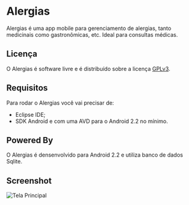 Alergias
======
Alergias é uma app mobile para gerenciamento de alergias, tanto medicinais como gastronômicas, etc. Ideal para consultas médicas.

Licença
-------
O Alergias é software livre e é distribuído sobre a licença [GPLv3](http://www.gnu.org/licenses/gpl-3.0.html).

Requisitos
----------
Para rodar o Alergias você vai precisar de:

 - Eclipse IDE;
 - SDK Android e com uma AVD para o Android 2.2 no mínimo.

Powered By
----------
O Alergias é densenvolvido para Android 2.2 e utiliza banco de dados Sqlite.

Screenshot
----------

![Tela Principal](http://www.diegoramos.info/dashBoard[pt-br].png)
